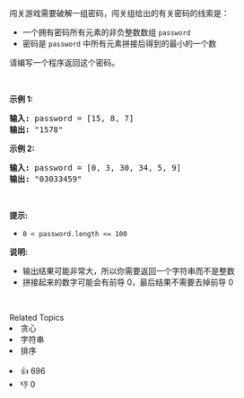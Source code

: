 <p>闯关游戏需要破解一组密码，闯关组给出的有关密码的线索是：</p>

<ul> 
 <li>一个拥有密码所有元素的非负整数数组 <code>password</code></li> 
 <li>密码是 <code>password</code> 中所有元素拼接后得到的最小的一个数</li> 
</ul>

<p>请编写一个程序返回这个密码。</p>

<p>&nbsp;</p>

<p><strong>示例 1:</strong></p>

<pre>
<strong>输入: </strong>password = [15, 8, 7]
<strong>输出: </strong>"1578"</pre>

<p><strong>示例&nbsp;2:</strong></p>

<pre>
<strong>输入: </strong>password = [0, 3, 30, 34, 5, 9]
<strong>输出: </strong>"03033459"</pre>

<p>&nbsp;</p>

<p><strong>提示:</strong></p>

<ul> 
 <li><code>0 &lt; password.length &lt;= 100</code></li> 
</ul>

<p><strong>说明: </strong></p>

<ul> 
 <li>输出结果可能非常大，所以你需要返回一个字符串而不是整数</li> 
 <li>拼接起来的数字可能会有前导 0，最后结果不需要去掉前导 0</li> 
</ul>

<p>&nbsp;</p>

<div><div>Related Topics</div><div><li>贪心</li><li>字符串</li><li>排序</li></div></div><br><div><li>👍 696</li><li>👎 0</li></div>